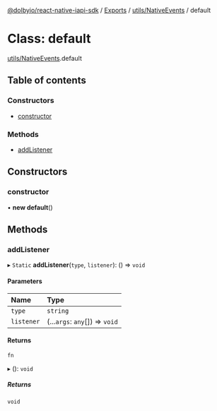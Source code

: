 [@dolbyio/react-native-iapi-sdk](../README.md) / [Exports](../modules.md) / [utils/NativeEvents](../modules/utils_NativeEvents.md) / default

# Class: default

[utils/NativeEvents](../modules/utils_NativeEvents.md).default

## Table of contents

### Constructors

- [constructor](utils_NativeEvents.default.md#constructor)

### Methods

- [addListener](utils_NativeEvents.default.md#addlistener)

## Constructors

### constructor

• **new default**()

## Methods

### addListener

▸ `Static` **addListener**(`type`, `listener`): () => `void`

#### Parameters

| Name | Type |
| :------ | :------ |
| `type` | `string` |
| `listener` | (...`args`: `any`[]) => `void` |

#### Returns

`fn`

▸ (): `void`

##### Returns

`void`
